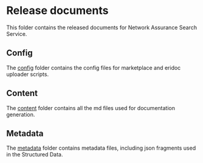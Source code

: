 # Release documents

This folder contains the released documents for Network Assurance Search Service.

## Config

The [config](./config) folder contains the config files for marketplace and eridoc uploader scripts.

## Content

The [content](./content) folder contains all the md files used for documentation generation.

## Metadata

The [metadata](./metadata) folder contains metadata files, including json fragments used in the
Structured Data.
